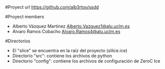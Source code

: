 #Proyect url 
https://github.com/alb3rtov/ssdd

#Proyect members
- Alberto Vázquez Martínez <Alberto.Vazquez1@alu.uclm.es>
- Alvaro Ramos Cobacho <Alvaro.Ramos4@alu.uclm.es>

#Directorios
- El "slice" se encuentra en la raíz del proyecto (slilce.ice)
- Directorio "src": contiene los archivos de python
- Directorio "config": contiene los archivos de configuración de ZeroC Ice

